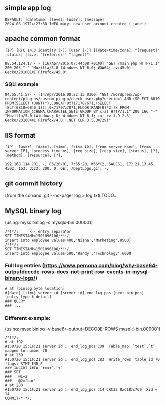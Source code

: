 
## simple app log
```
DEFAULT: [datetime] [level] [user]: [message]
2024-08-19T14:27:38 INFO mary: new user account created ('jane')
```

## apache common format
```
[IP] [RFC 1413 identity (-)] [user (-)] [[date/time/zone]] "[request]" [status] [size] "[referrer]" "[agent]"

88.54.124.17 - - [16/Apr/2016:07:44:08 +0100] "GET /main.php HTTP/1.1" 200 203 "-" "Mozilla/5.0 (Windows NT 6.0; WOW64; rv:45.0) Gecko/20100101 Firefox/45.0"
```

### SQLi example
```
84.55.41.57- - [14/Apr/2016:08:22:13 0100] "GET /wordpress/wp-content/plugins/custom_plugin/check_user.php?userid=1 AND (SELECT 6810 FROM(SELECT COUNT(*),CONCAT(0x7171787671,(SELECT (ELT(6810=6810,1))),0x71707a7871,FLOOR(RAND(0)*2))x FROM INFORMATION_SCHEMA.CHARACTER_SETS GROUP BY x)a) HTTP/1.1" 200 166 "-" "Mozilla/5.0 (Windows; U; Windows NT 6.1; ru; rv:1.9.2.3) Gecko/20100401 Firefox/4.0 (.NET CLR 3.5.30729)"
```

## IIS format
```
[IP], [user], [date], [time], [site ID], [from server name], [from server IP], [process time ms], [req size], [resp size], [status], [?], [method], [resource], [?],

192.168.114.201, -, 03/20/01, 7:55:20, W3SVC2, SALES1, 172.21.13.45, 4502, 163, 3223, 200, 0, GET, /DeptLogo.gif, -, 
```

## git commit history
(from the comand: git --no-pager log > log.txt)
TODO...

## MySQL binary log

(using: mysqlbinlog -s mysqld-bin.000001)

```
/*!*/;     <-- entry separator
SET TIMESTAMP=1501096106/*!*/;
insert into employee values(400,'Nisha','Marketing',9500)
/*!*/;
SET TIMESTAMP=1501096106/*!*/;
insert into employee values(500,'Randy','Technology',6000)
```

### Full log entries (https://www.percona.com/blog/why-base64-outputdecode-rows-does-not-print-row-events-in-mysql-binary-logs/)
```
# at [binlog byte location]
#[date] [time] server id [server id] end_log_pos [next bin pos]  [entry type & detail]
### QUERY
### ...
```

### Different example:

(using: mysqlbinlog -v base64-output=DECODE-ROWS mysqld-bin.000001)

```
/*!*/;
# at 192
#150720 15:19:21 server id 1  end_log_pos 239  Table_map: `test`.`t` mapped to number 70
# at 239
#150720 15:19:21 server id 1  end_log_pos 283  Write_rows: table id 70 flags: STMT_END_F
### INSERT INTO `test`.`t`
### SET
###   @1=2
###   @2='bar'
# at 283
#150720 15:19:21 server id 1  end_log_pos 314 CRC32 0xd183c769  Xid = 14
COMMIT/*!*/;
```

